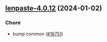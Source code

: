 

## [lenpaste-4.0.12](https://github.com/truecharts/charts/compare/lenpaste-4.0.11...lenpaste-4.0.12) (2024-01-02)

### Chore



- bump common ([#16751](https://github.com/truecharts/charts/issues/16751))
